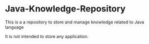 # Java-Knowledge-Repository
This is a a repository to store and manage knowledge related to Java language

It is not intended to store any application.
